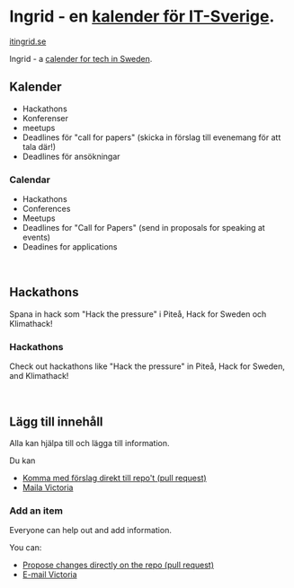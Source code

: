 
# Ingrid - en [kalender för IT-Sverige](https://itingrid.se).
[itingrid.se]( https://itingrid.se )

Ingrid - a [calender for tech in Sweden](https://itingrid.se).

## Kalender
* Hackathons
* Konferenser
* meetups
* Deadlines för "call for papers" (skicka in förslag till evenemang för att tala där!)
* Deadlines för ansökningar

### Calendar
* Hackathons
* Conferences
* Meetups
* Deadlines for "Call for Papers" (send in proposals for speaking at events)
* Deadines for applications

<br/>

## Hackathons
Spana in hack som "Hack the pressure" i Piteå, Hack for Sweden och Klimathack!

### Hackathons
Check out hackathons like "Hack the pressure" in Piteå, Hack for Sweden, and Klimathack!

<br/>

## Lägg till innehåll
Alla kan hjälpa till och lägga till information. 

Du kan
- [Komma med förslag direkt till repo't (pull request)](https://github.com/littlekid/itingrid)
- [Maila Victoria](mailto:victoria@kodkurs.se)

### Add an item
Everyone can help out and add information.

You can:
- [Propose changes directly on the repo (pull request)](https://github.com/littlekid/itingrid)
- [E-mail Victoria](mailto:victoria@kodkurs.se)
